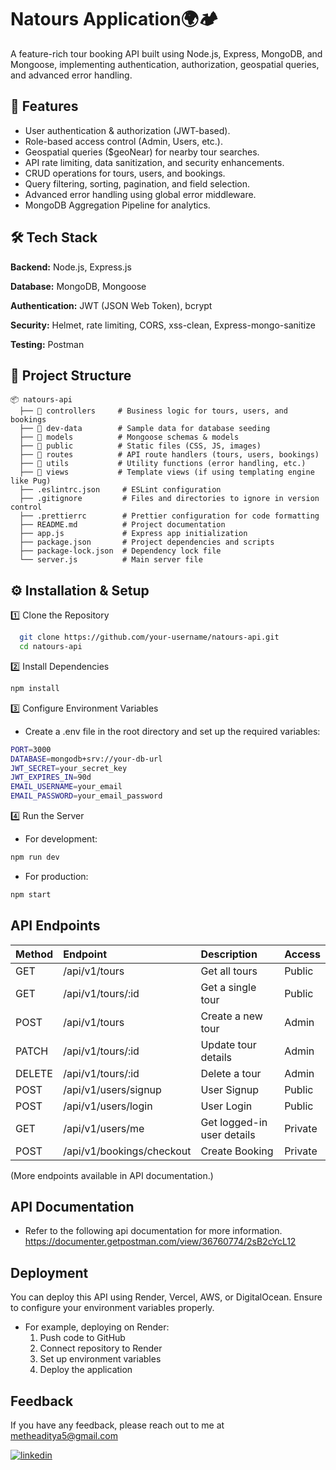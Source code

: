 
# Natours Application🌍🏕️

A feature-rich tour booking API built using Node.js, Express, MongoDB, and Mongoose, implementing authentication, authorization, geospatial queries, and advanced error handling.


## 🚀 Features

- User authentication & authorization (JWT-based).
- Role-based access control (Admin, Users, etc.).
- Geospatial queries ($geoNear) for nearby tour searches.
- API rate limiting, data sanitization, and security enhancements.
- CRUD operations for tours, users, and bookings.
- Query filtering, sorting, pagination, and field selection.
- Advanced error handling using global error middleware.
- MongoDB Aggregation Pipeline for analytics.

## 🛠️ Tech Stack

**Backend:** Node.js, Express.js

**Database:** MongoDB, Mongoose

**Authentication:** JWT (JSON Web Token), bcrypt

**Security:** Helmet, rate limiting, CORS, xss-clean, Express-mongo-sanitize

**Testing:** Postman



## 📂 Project Structure
```
📦 natours-api
  ├── 📁 controllers     # Business logic for tours, users, and bookings
  ├── 📁 dev-data        # Sample data for database seeding
  ├── 📁 models          # Mongoose schemas & models
  ├── 📁 public          # Static files (CSS, JS, images)
  ├── 📁 routes          # API route handlers (tours, users, bookings)
  ├── 📁 utils           # Utility functions (error handling, etc.)
  ├── 📁 views           # Template views (if using templating engine like Pug)
  ├── .eslintrc.json     # ESLint configuration
  ├── .gitignore         # Files and directories to ignore in version control
  ├── .prettierrc        # Prettier configuration for code formatting
  ├── README.md          # Project documentation
  ├── app.js             # Express app initialization
  ├── package.json       # Project dependencies and scripts
  ├── package-lock.json  # Dependency lock file
  └── server.js          # Main server file
```
## ⚙️ Installation & Setup

1️⃣ Clone the Repository

```bash
  git clone https://github.com/your-username/natours-api.git
  cd natours-api
```
2️⃣ Install Dependencies
```bash
npm install
```

3️⃣ Configure Environment Variables
- Create a .env file in the root directory and set up the required variables:
```bash
PORT=3000
DATABASE=mongodb+srv://your-db-url
JWT_SECRET=your_secret_key
JWT_EXPIRES_IN=90d
EMAIL_USERNAME=your_email
EMAIL_PASSWORD=your_email_password
```

4️⃣ Run the Server
- For development:

```bash
npm run dev
```

- For production:

```bash
npm start
```


    
## API Endpoints

| Method | Endpoint | Description     | Access |
|:------ |:-------- | :------- | :------------------------- |
| GET | /api/v1/tours | Get all tours | Public |
| GET | /api/v1/tours/:id | Get a single tour | Public |
| POST | /api/v1/tours | Create a new tour | Admin |
| PATCH | /api/v1/tours/:id | Update tour details | Admin |
| DELETE | /api/v1/tours/:id | Delete a tour | Admin |
| POST | /api/v1/users/signup | User Signup | Public |
| POST | /api/v1/users/login | User Login | Public |
| GET | /api/v1/users/me | Get logged-in user details | Private |
| POST | /api/v1/bookings/checkout | Create Booking | Private |


(More endpoints available in API documentation.)

## API Documentation
- Refer to the following api documentation for more information.
  https://documenter.getpostman.com/view/36760774/2sB2cYcL12

## Deployment

You can deploy this API using Render, Vercel, AWS, or DigitalOcean. Ensure to configure your environment variables properly.

- For example, deploying on Render:
    1. Push code to GitHub 
    2. Connect repository to Render
    3. Set up environment variables
    4. Deploy the application


## Feedback

If you have any feedback, please reach out to me at metheaditya5@gmail.com 

[![linkedin](https://img.shields.io/badge/linkedin-0A66C2?style=for-the-badge&logo=linkedin&logoColor=white)](https://www.linkedin.com/in/aditya-methe-238930242/)

